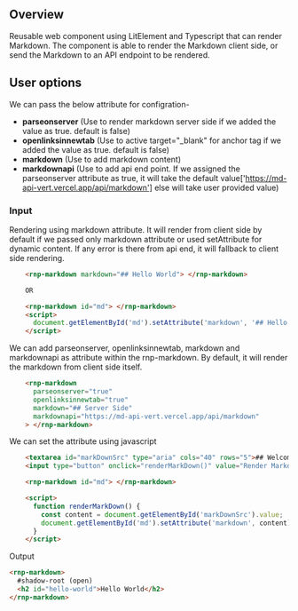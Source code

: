 ## Overview

Reusable web component using LitElement and Typescript that can render Markdown. The component is able to render the Markdown client side, or send the Markdown to an API endpoint to be rendered.

## User options

We can pass the below attribute for configration-

- **parseonserver** (Use to render markdown server side if we added the value as true. default is false)
- **openlinksinnewtab** (Use to active target="\_blank" for anchor tag if we added the value as true. default is false)
- **markdown** (Use to add markdown content)
- **markdownapi** (Use to add api end point. If we assigned the parseonserver attribute as true, it will take the default value['https://md-api-vert.vercel.app/api/markdown'] else will take user provided value)

### Input

Rendering using markdown attribute. It will render from client side by default if we passed only markdown attribute or used setAttribute for dynamic content. If any error is there from api end, it will fallback to client side rendering.

```html
    <rnp-markdown markdown="## Hello World"> </rnp-markdown>

    OR

    <rnp-markdown id="md"> </rnp-markdown>
    <script>
      document.getElementById('md').setAttribute('markdown', '## Hello World');
    </script>
```

We can add parseonserver, openlinksinnewtab, markdown and markdownapi as attribute within the rnp-markdown. By default, it will render the markdown from client side itself.

```html
    <rnp-markdown
      parseonserver="true"
      openlinksinnewtab="true"
      markdown="## Server Side"
      markdownapi="https://md-api-vert.vercel.app/api/markdown"
    > </rnp-markdown>
```

We can set the attribute using javascript

```html
    <textarea id="markDownSrc" type="aria" cols="40" rows="5">## Welcome to *renderMarkDown*</textarea>
    <input type="button" onclick="renderMarkDown()" value="Render Markdown" style="display: block; margin: 5px 0">

    <rnp-markdown id="md"> </rnp-markdown>

    <script>
      function renderMarkDown() {
        const content = document.getElementById('markDownSrc').value;
        document.getElementById('md').setAttribute('markdown', content);
      }
    </script>
```

Output

```html
<rnp-markdown>
  #shadow-root (open)
  <h2 id="hello-world">Hello World</h2>
</rnp-markdown>
```
